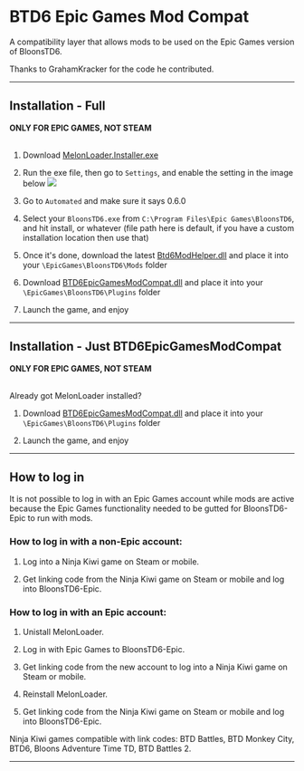 # BTD6 Epic Games Mod Compat
 A compatibility layer that allows mods to be used on the Epic Games version of BloonsTD6.

 Thanks to GrahamKracker for the code he contributed.

---
## Installation - Full
 <strong>ONLY FOR EPIC GAMES, NOT STEAM</strong>
 <br></br>
 1. Download [MelonLoader.Installer.exe](https://github.com/LavaGang/MelonLoader/releases)

 2. Run the exe file, then go to `Settings`, and enable the setting in the image below
![](https://i.imgur.com/wEOScGL.png)

 3. Go to `Automated` and make sure it says 0.6.0

 4. Select your `BloonsTD6.exe` from `C:\Program Files\Epic Games\BloonsTD6`, and hit install, or whatever (file path here is default, if you have a custom installation location then use that)

 5. Once it's done, download the latest [Btd6ModHelper.dll]() and place it into your `\EpicGames\BloonsTD6\Mods` folder

 6. Download [BTD6EpicGamesModCompat.dll](https://github.com/Baydock/BTD6EpicGamesModCompat/releases/tag/1.0.2) and place it into  your `\EpicGames\BloonsTD6\Plugins` folder

 7. Launch the game, and enjoy

---

 ## Installation - Just BTD6EpicGamesModCompat
 <strong>ONLY FOR EPIC GAMES, NOT STEAM</strong>
 <br></br>

Already got MelonLoader installed?

  1. Download [BTD6EpicGamesModCompat.dll](https://github.com/Baydock/BTD6EpicGamesModCompat/releases/tag/1.0.2) and place it into  your `\EpicGames\BloonsTD6\Plugins` folder

 2. Launch the game, and enjoy

---

 ## How to log in
  It is not possible to log in with an Epic Games account while mods are active because the Epic Games functionality needed to be gutted for BloonsTD6-Epic to run with mods.
  
  ### How to log in with a non-Epic account:
  
  1. Log into a Ninja Kiwi game on Steam or mobile.
  
  2. Get linking code from the Ninja Kiwi game on Steam or mobile and log into BloonsTD6-Epic.
  
  ### How to log in with an Epic account:
  
  1. Unistall MelonLoader.
  
  2. Log in with Epic Games to BloonsTD6-Epic.
  
  3. Get linking code from the new account to log into a Ninja Kiwi game on Steam or mobile.
  
  4. Reinstall MelonLoader.
  
  5. Get linking code from the Ninja Kiwi game on Steam or mobile and log into BloonsTD6-Epic.
 
  Ninja Kiwi games compatible with link codes: BTD Battles, BTD Monkey City, BTD6, Bloons Adventure Time TD, BTD Battles 2.
 
---
